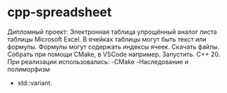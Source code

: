 # cpp-spreadsheet
Дипломный проект: Электронная таблица
упрощённый аналог листа таблицы Microsoft Excel. 
В ячейках таблицы могут быть текст или формулы. 
Формулы могут содержать индексы ячеек.
Скачать файлы. Собрать при помощи CMake, в VSCode например. Запустить.
С++ 20.
При реализации использовались:
-CMake
-Наследование и полиморфизм
- std::variant.
